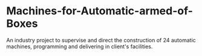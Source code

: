 # Machines-for-Automatic-armed-of-Boxes
An industry project to supervise and direct the construction of 24 automatic machines, programming and delivering in client's facilities. 
